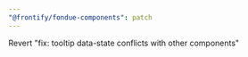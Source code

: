 ```yaml
---
"@frontify/fondue-components": patch
---
```


Revert "fix: tooltip data-state conflicts with other components"
